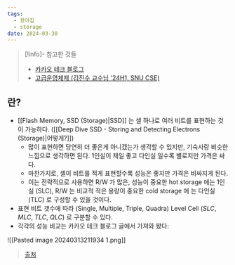 ```yaml
---
tags:
  - 용어집
  - storage
date: 2024-03-30
---
```

> [!info]- 참고한 것들
> - [카카오 테크 블로그](https://tech.kakao.com/2016/07/14/coding-for-ssd-part-2)
> - [고급운영체제 (김진수 교수님 '24H1, SNU CSE)](http://csl.snu.ac.kr/courses/4190.568/2024-1/)

## 란?

- [[Flash Memory, SSD (Storage)|SSD]] 는 셀 하나로 여러 비트를 표현하는 것이 가능하다. ([[Deep Dive SSD - Storing and Detecting Electrons (Storage)|어떻게?]])
	- 많이 표현하면 당연히 더 좋은게 아니겠는가 생각할 수 있지만, 기숙사랑 비슷한 느낌으로 생각하면 된다. 1인실이 제일 좋고 다인실 일수록 별로지만 가격은 싸다.
	- 마찬가지로, 셀이 비트를 적게 표현할수록 성능은 좋지만 가격은 비싸지게 된다.
	- 이는 전략적으로 사용하면 R/W 가 많은, 성능이 중요한 hot storage 에는 1인실 (SLC), R/W 는 비교적 적은 용량이 중요한 cold storage 에 는 다인실 (TLC) 로 구성할 수 있을 것이다.
- 표현 비트 갯수에 따라 (Single, Multiple, Triple, Quadra) Level Cell (*SLC*, *MLC*, *TLC*, *QLC*) 로 구분할 수 있다.
- 각각의 성능 비교는 카카오 테크 블로그 글에서 가져와 봤다:

![[Pasted image 20240313211934 1.png]]
> [출처](https://tech.kakao.com/2016/07/14/coding-for-ssd-part-2)
